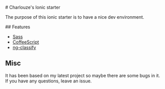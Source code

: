 # Charlouze's Ionic starter

The purpose of this ionic starter is to have a nice dev environment.

## Features

* [Sass](http://sass-lang.com/)
* [CoffeeScript](http://coffeescript.org/)
* [ng-classify](https://github.com/CaryLandholt/ng-classify)

## Misc

It has been based on my latest project so maybe there are some bugs in it.
If you have any questions, leave an issue.
